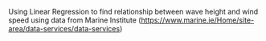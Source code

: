 Using Linear Regression to find relationship between wave height and wind speed using data from Marine Institute (https://www.marine.ie/Home/site-area/data-services/data-services)
